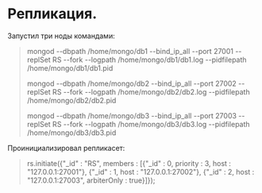 # Репликация.
Запустил три ноды командами:

>mongod --dbpath /home/mongo/db1 --bind_ip_all --port 27001 --replSet RS --fork --logpath /home/mongo/db1/db1.log --pidfilepath /home/mongo/db1/db1.pid
>
>mongod --dbpath /home/mongo/db2 --bind_ip_all --port 27002 --replSet RS --fork --logpath /home/mongo/db2/db2.log --pidfilepath /home/mongo/db2/db2.pid
>
>mongod --dbpath /home/mongo/db3 --bind_ip_all --port 27003 --replSet RS --fork --logpath /home/mongo/db3/db3.log --pidfilepath /home/mongo/db3/db3.pid

Проинициализировал репликасет:

>rs.initiate({"_id" : "RS", members : [{"_id" : 0, priority : 3, host : "127.0.0.1:27001"}, {"_id" : 1, host : "127.0.0.1:27002"}, {"_id" : 2, host : "127.0.0.1:27003", arbiterOnly : true}]});
